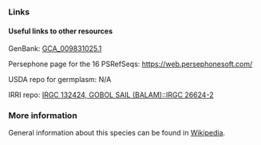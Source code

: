 ### Links
#### Useful links to other resources
GenBank: [GCA_009831025.1](https://www.ncbi.nlm.nih.gov/assembly/GCA_009831025.1/)

Persephone page for the 16 PSRefSeqs: https://web.persephonesoft.com/

USDA repo for germplasm: N/A

IRRI repo: [IRGC 132424, GOBOL SAIL (BALAM)::IRGC 26624-2](https://gringlobal.irri.org/gringlobal/accessiondetail.aspx?id=132244)

### More information
General information about this species can be found in [Wikipedia](http://en.wikipedia.org/wiki/Oryza_sativa).
